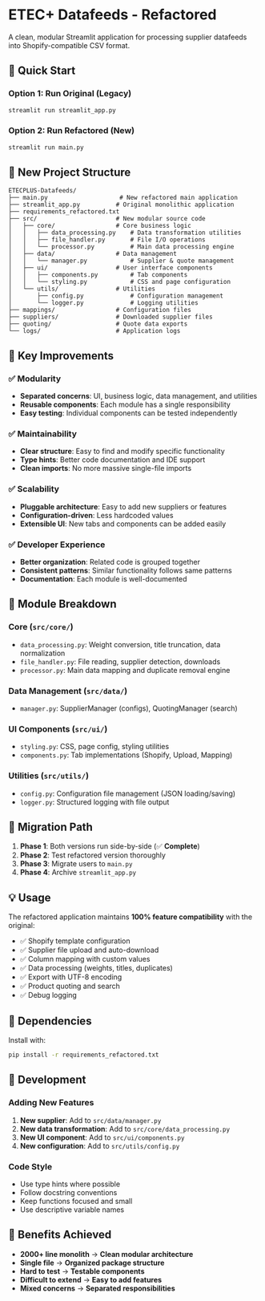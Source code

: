 # ETEC+ Datafeeds - Refactored

A clean, modular Streamlit application for processing supplier datafeeds into Shopify-compatible CSV format.

## 🚀 Quick Start

### Option 1: Run Original (Legacy)
```bash
streamlit run streamlit_app.py
```

### Option 2: Run Refactored (New)
```bash
streamlit run main.py
```

## 📁 New Project Structure

```
ETECPLUS-Datafeeds/
├── main.py                    # New refactored main application
├── streamlit_app.py          # Original monolithic application
├── requirements_refactored.txt
├── src/                      # New modular source code
│   ├── core/                 # Core business logic
│   │   ├── data_processing.py    # Data transformation utilities
│   │   ├── file_handler.py       # File I/O operations
│   │   └── processor.py          # Main data processing engine
│   ├── data/                 # Data management
│   │   └── manager.py            # Supplier & quote management
│   ├── ui/                   # User interface components
│   │   ├── components.py         # Tab components
│   │   └── styling.py            # CSS and page configuration
│   └── utils/                # Utilities
│       ├── config.py             # Configuration management
│       └── logger.py             # Logging utilities
├── mappings/                 # Configuration files
├── suppliers/                # Downloaded supplier files
├── quoting/                  # Quote data exports
└── logs/                     # Application logs
```

## 🔧 Key Improvements

### ✅ **Modularity**
- **Separated concerns**: UI, business logic, data management, and utilities
- **Reusable components**: Each module has a single responsibility
- **Easy testing**: Individual components can be tested independently

### ✅ **Maintainability** 
- **Clear structure**: Easy to find and modify specific functionality
- **Type hints**: Better code documentation and IDE support
- **Clean imports**: No more massive single-file imports

### ✅ **Scalability**
- **Pluggable architecture**: Easy to add new suppliers or features
- **Configuration-driven**: Less hardcoded values
- **Extensible UI**: New tabs and components can be added easily

### ✅ **Developer Experience**
- **Better organization**: Related code is grouped together
- **Consistent patterns**: Similar functionality follows same patterns
- **Documentation**: Each module is well-documented

## 🎯 Module Breakdown

### **Core (`src/core/`)**
- `data_processing.py`: Weight conversion, title truncation, data normalization
- `file_handler.py`: File reading, supplier detection, downloads
- `processor.py`: Main data mapping and duplicate removal engine

### **Data Management (`src/data/`)**
- `manager.py`: SupplierManager (configs), QuotingManager (search)

### **UI Components (`src/ui/`)**
- `styling.py`: CSS, page config, styling utilities
- `components.py`: Tab implementations (Shopify, Upload, Mapping)

### **Utilities (`src/utils/`)**
- `config.py`: Configuration file management (JSON loading/saving)
- `logger.py`: Structured logging with file output

## 🚦 Migration Path

1. **Phase 1**: Both versions run side-by-side (✅ **Complete**)
2. **Phase 2**: Test refactored version thoroughly 
3. **Phase 3**: Migrate users to `main.py`
4. **Phase 4**: Archive `streamlit_app.py`

## 💡 Usage

The refactored application maintains **100% feature compatibility** with the original:

- ✅ Shopify template configuration
- ✅ Supplier file upload and auto-download
- ✅ Column mapping with custom values
- ✅ Data processing (weights, titles, duplicates)
- ✅ Export with UTF-8 encoding
- ✅ Product quoting and search
- ✅ Debug logging

## 🔗 Dependencies

Install with:
```bash
pip install -r requirements_refactored.txt
```

## 📝 Development

### Adding New Features
1. **New supplier**: Add to `src/data/manager.py`
2. **New data transformation**: Add to `src/core/data_processing.py`  
3. **New UI component**: Add to `src/ui/components.py`
4. **New configuration**: Add to `src/utils/config.py`

### Code Style
- Use type hints where possible
- Follow docstring conventions
- Keep functions focused and small
- Use descriptive variable names

## 🎉 Benefits Achieved

- **2000+ line monolith** → **Clean modular architecture**
- **Single file** → **Organized package structure** 
- **Hard to test** → **Testable components**
- **Difficult to extend** → **Easy to add features**
- **Mixed concerns** → **Separated responsibilities**